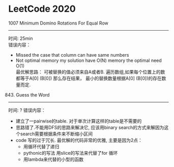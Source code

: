 LeetCode 2020
===


<!--| ID|Time|Note|Optimal Solution|-->

1007 Minimum Domino Rotations For Equal Row  
___

时间: 25min  
错误内容：  
* Missed the case that column can have same numbers  
* Not optimal memory my solution have O(N) memory the optimal need O(1)  
最优解思路： 
可被替换的值必须来自A或者B. 遍历数组,如果每个位置上的数都等于A[0] (B[0]) 那么存在结果，
最小的替换数量根据A[0] (B[0])的存在数量而定.


843. Guess the Word
---
时间: ?
错误内容：
* 建立了一pairwise的table. 对于单次计算这样的table是不需要的
* 思路错了.不能用DFS的思路来解决它, 应该用binary search的方式来解因为这个search需要根据条件来不断缩小区间
* code 写的过于冗长. 最优解的代码非常的优雅, 主要是因为2点：
    * 用循环代替了递归
    * pythonic的写法 用slice的写法来代替了for 循环
    * 用lambda来代替的小型的函数